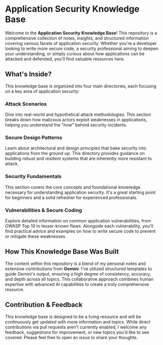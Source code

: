 # Application Security Knowledge Base

Welcome to the **Application Security Knowledge Base**! This repository is a comprehensive collection of notes, insights, and structured information covering various facets of application security. Whether you're a developer looking to write more secure code, a security professional aiming to deepen your understanding, or simply curious about how applications can be attacked and defended, you'll find valuable resources here.


## What's Inside?

This knowledge base is organized into four main directories, each focusing on a key area of application security:

### Attack Scenarios
Dive into real-world and hypothetical attack methodologies. This section breaks down how malicious actors exploit weaknesses in applications, helping you understand the "how" behind security incidents.

### Secure Design Patterns
Learn about architectural and design principles that bake security into applications from the ground up. This directory provides guidance on building robust and resilient systems that are inherently more resistant to attack.

### Security Fundamentals
This section covers the core concepts and foundational knowledge necessary for understanding application security. It's a great starting point for beginners and a solid refresher for experienced professionals.

### Vulnerabilities & Secure Coding
Explore detailed information on common application vulnerabilities, from OWASP Top 10 to lesser-known flaws. Alongside each vulnerability, you'll find practical advice and examples on how to write secure code to prevent or mitigate these weaknesses.


## How This Knowledge Base Was Built

The content within this repository is a blend of my personal notes and extensive contributions from **Gemini**. I've utilized structured templates to guide Gemini's output, ensuring a high degree of consistency, accuracy, and depth across all topics. This collaborative approach combines human expertise with advanced AI capabilities to create a truly comprehensive resource.


## Contribution & Feedback

This knowledge base is designed to be a living resource and will be continuously get updated with more information and topics. While direct contributions via pull requests aren't currently enabled, I welcome any feedback, suggestions for improvement, or new topics you'd like to see covered. Please feel free to open an issue to share your thoughts.
